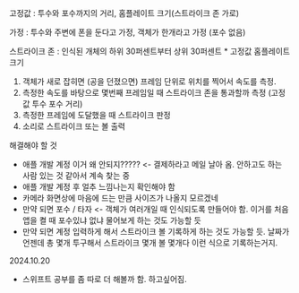 고정값 : 투수와 포수까지의 거리, 홈플레이트 크기(스트라이크 존 가로)   

가정 : 투수와 주변에 폰을 둔다고 가정, 객체가 한개라고 가정 (포수 없음)   

스트라이크 존 : 인식된 개체의 하위 30퍼센트부터 상위 30퍼센트 * 고정값 홈플레이트 크기  

1. 객체가 새로 잡히면 (공을 던졌으면) 프레임 단위로 위치를 찍어서 속도를 측정.  
2. 측정한 속도를 바탕으로 몇번째 프레임일 때 스트라이크 존을 통과할까 측정 (고정값 투수 포수 거리)  
3. 측정한 프레임에 도달했을 때 스트라이크 판정
4. 소리로 스트라이크 또는 볼 출력


해결해야 할 것 
- 애플 개발 계정 이거 왜 안되지????? <- 결제하라고 메일 날아 옴. 안하고도 하는 사람 있는 것 같아서 계속 찾는 중
- 애플 개발 계정 후 얼추 느낌나는지 확인해야 함
- 카메라 화면상에 마음에 드는 만큼 사이즈가 나올지 모르겠네
- 만약 되면 포수 / 타자 <- 객체가 여러개일 때 인식되도록 만들어야 함. 이거를 처음 앱을 켤 때 포수있냐 없냐 물어보게 하는 것도 가능할 듯
- 만약 되면 계정 입력하게 해서 스트라이크 볼 기록하게 하는 것도 가능할 듯. 날짜가 언젠데 총 몇개 투구해서 스트라이크 몇개 볼 몇개다 이런 식으로 기록하는거지.

2024.10.20
- 스위프트 공부를 좀 따로 더 해볼까 함. 하고싶어짐.
